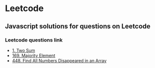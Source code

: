 # Leetcode
## Javascript solutions for questions on Leetcode


### Leetcode questions link
* [1. Two Sum](https://leetcode.com/problems/two-sum/#/description)
* [169. Majority Element](https://leetcode.com/problems/majority-element/#/description)
* [448. Find All Numbers Disappeared in an Array](https://leetcode.com/problems/find-all-numbers-disappeared-in-an-array/#/description)